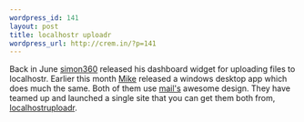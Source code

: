 ```yaml
--- 
wordpress_id: 141
layout: post
title: localhostr uploadr
wordpress_url: http://crem.in/?p=141
---
```

Back in June <a href="http://simon360.com">simon360</a> released his dashboard widget for uploading files to localhostr. Earlier this month <a href="http://mjpa.co.uk">Mike</a> released a windows desktop app which does much the same. Both of them use <a href="http://mail.minthoster.com/">mail's</a> awesome design. They have teamed up and launched a single site that you can get them both from, <a href="http://localhostruploadr.com">localhostruploadr</a>.
